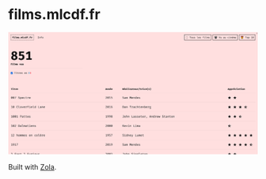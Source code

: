 # films.mlcdf.fr

![A screenshot of films.mlcdf.fr](screenshot.png)

Built with [Zola](https://www.getzola.org/).
